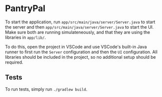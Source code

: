 # PantryPal

To start the application, run `app/src/main/java/server/Server.java` to start the server and then `app/src/main/java/server/Server.java` to start the UI. Make sure both are running simulateneously, and that they are using the libraries in `app/lib/`.

To do this, open the project in VSCode and use VSCode's built-in Java runner to first run the `Server` configuration and then the `UI` configuration. All libraries should be included in the project, so no additional setup should be required.

## Tests
To run tests, simply run `./gradlew build`.